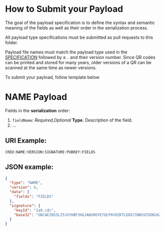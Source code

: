 # How to Submit your Payload

The goal of the payload specification is to define the syntax and semantic meaning of the fields as well as their order in the serialization process. 

All payload type specifications must be submitted as pull requests to this folder.

Payload file names must match the payload type used in the [SPECIFICATION](../SPECIFICATION.md) followed by a `.` and their version number. Since QR codes can be printed and stored for many years, older versions of a QR can be scanned at the same time as newer versions. 

To submit your payload, follow template below 

# **NAME** Payload

Fields in the **serialization** order:
1. `fieldName`: *Required,Optional* **Type**. Description of the field. 
1. ...

## URI Example: 

```
CRED:NAME:VERSION:SIGNATURE:PUBKEY:FIELDS
```

## JSON example:
```json
{
  "type": "NAME",
  "version": 0,
  "data": {
    "fields": "FIELDS"
  },
  "signature": {
    "keyId": "1a9.cdc",
    "base32": "GBCAEIBS5LZ5JUYHBF3HGJABGROYE7QCP6YOZKTLDE67INBSVZVDBJ6ZQIBCALCKC3LQBOFB2P7TM4RG26526Z5ANE5Y5CPZAPFLM4XPLLPRJYXG"
  }
}
```

